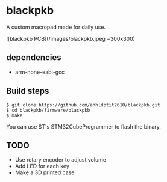 # blackpkb

A custom macropad made for daily use.

![blackpkb PCB](/images/blackpkb.jpeg =300x300)

## dependencies

 * arm-none-eabi-gcc

## Build steps

    $ git clone https://github.com/anhldptit2610/blackpkb.git
    $ cd blackpkb/firmware/blackpkb
    $ make

You can use ST's STM32CubeProgrammer to flash the binary.

## TODO

 * Use rotary encoder to adjust volume
 * Add LED for each key
 * Make a 3D printed case